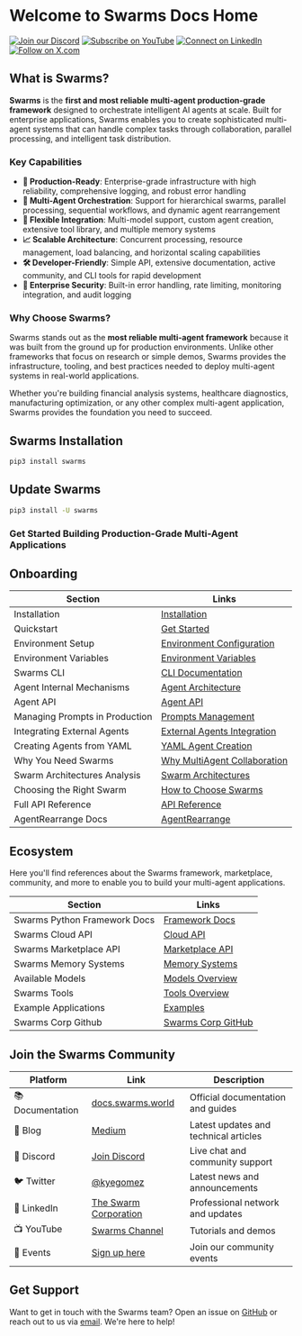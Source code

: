 # Welcome to Swarms Docs Home

[![Join our Discord](https://img.shields.io/badge/Discord-Join%20our%20server-5865F2?style=for-the-badge&logo=discord&logoColor=white)](https://discord.gg/EamjgSaEQf) [![Subscribe on YouTube](https://img.shields.io/badge/YouTube-Subscribe-red?style=for-the-badge&logo=youtube&logoColor=white)](https://www.youtube.com/@kyegomez3242) [![Connect on LinkedIn](https://img.shields.io/badge/LinkedIn-Connect-blue?style=for-the-badge&logo=linkedin&logoColor=white)](https://www.linkedin.com/in/kye-g-38759a207/) [![Follow on X.com](https://img.shields.io/badge/X.com-Follow-1DA1F2?style=for-the-badge&logo=x&logoColor=white)](https://x.com/swarms_corp)

## What is Swarms?

**Swarms** is the **first and most reliable multi-agent production-grade framework** designed to orchestrate intelligent AI agents at scale. Built for enterprise applications, Swarms enables you to create sophisticated multi-agent systems that can handle complex tasks through collaboration, parallel processing, and intelligent task distribution.

### Key Capabilities

- **🏢 Production-Ready**: Enterprise-grade infrastructure with high reliability, comprehensive logging, and robust error handling
- **🤖 Multi-Agent Orchestration**: Support for hierarchical swarms, parallel processing, sequential workflows, and dynamic agent rearrangement
- **🔄 Flexible Integration**: Multi-model support, custom agent creation, extensive tool library, and multiple memory systems
- **📈 Scalable Architecture**: Concurrent processing, resource management, load balancing, and horizontal scaling capabilities
- **🛠️ Developer-Friendly**: Simple API, extensive documentation, active community, and CLI tools for rapid development
- **🔐 Enterprise Security**: Built-in error handling, rate limiting, monitoring integration, and audit logging

### Why Choose Swarms?

Swarms stands out as the **most reliable multi-agent framework** because it was built from the ground up for production environments. Unlike other frameworks that focus on research or simple demos, Swarms provides the infrastructure, tooling, and best practices needed to deploy multi-agent systems in real-world applications.

Whether you're building financial analysis systems, healthcare diagnostics, manufacturing optimization, or any other complex multi-agent application, Swarms provides the foundation you need to succeed.

## Swarms Installation

```bash
pip3 install swarms
```

## Update Swarms


```bash
pip3 install -U swarms
```

### **Get Started Building Production-Grade Multi-Agent Applications**

## Onboarding

| Section              | Links                                                                                      |
|----------------------|--------------------------------------------------------------------------------------------|
| Installation    | [Installation](https://docs.swarms.world/en/latest/swarms/install/install/)                                                            |
| Quickstart | [Get Started](https://docs.swarms.world/en/latest/swarms/install/quickstart/)                                                 |
| Environment Setup | [Environment Configuration](https://docs.swarms.world/en/latest/swarms/install/workspace_manager/)                                                 |
| Environment Variables | [Environment Variables](https://docs.swarms.world/en/latest/swarms/install/env/)                                                 |
| Swarms CLI | [CLI Documentation](https://docs.swarms.world/en/latest/swarms/cli/main/)                                                 |
| Agent Internal Mechanisms | [Agent Architecture](https://docs.swarms.world/en/latest/swarms/framework/agents_explained/)                                                 |
| Agent API | [Agent API](https://docs.swarms.world/en/latest/swarms/structs/agent/)                                                 |
| Managing Prompts in Production | [Prompts Management](https://docs.swarms.world/en/latest/swarms/prompts/main/)                                                 |
| Integrating External Agents | [External Agents Integration](https://docs.swarms.world/en/latest/swarms/agents/external_party_agents/)                                                 |
| Creating Agents from YAML | [YAML Agent Creation](https://docs.swarms.world/en/latest/swarms/agents/create_agents_yaml/)                                                 |
| Why You Need Swarms | [Why MultiAgent Collaboration](https://docs.swarms.world/en/latest/swarms/concept/why/)                                                 |
| Swarm Architectures Analysis | [Swarm Architectures](https://docs.swarms.world/en/latest/swarms/concept/swarm_architectures/)                                                 |
| Choosing the Right Swarm | [How to Choose Swarms](https://docs.swarms.world/en/latest/swarms/concept/how_to_choose_swarms/)                                                 |
| Full API Reference | [API Reference](https://docs.swarms.world/en/latest/swarms/framework/reference/)                                                 |
| AgentRearrange Docs | [AgentRearrange](https://docs.swarms.world/en/latest/swarms/structs/agent_rearrange/)                                                 |


## Ecosystem

Here you'll find references about the Swarms framework, marketplace, community, and more to enable you to build your multi-agent applications.

| Section              | Links                                                                                      |
|----------------------|--------------------------------------------------------------------------------------------|
| Swarms Python Framework Docs     | [Framework Docs](https://docs.swarms.world/en/latest/swarms/install/install/)                                                            |
| Swarms Cloud API     | [Cloud API](https://docs.swarms.world/en/latest/swarms_cloud/swarms_api/)                                                            |
| Swarms Marketplace API     | [Marketplace API](https://docs.swarms.world/en/latest/swarms_platform/)                                                            |
| Swarms Memory Systems     | [Memory Systems](https://docs.swarms.world/en/latest/swarms_memory/)                                                            |
| Available Models     | [Models Overview](https://docs.swarms.world/en/latest/swarms/models/)                                                            |
| Swarms Tools     | [Tools Overview](https://docs.swarms.world/en/latest/swarms_tools/overview/)                                                            |
| Example Applications     | [Examples](https://docs.swarms.world/en/latest/swarms/examples)                                                            |
| Swarms Corp Github     | [Swarms Corp GitHub](https://github.com/The-Swarm-Corporation)                      |


## Join the Swarms Community

| Platform | Link | Description |
|----------|------|-------------|
| 📚 Documentation | [docs.swarms.world](https://docs.swarms.world) | Official documentation and guides |
| 📝 Blog | [Medium](https://medium.com/@kyeg) | Latest updates and technical articles |
| 💬 Discord | [Join Discord](https://discord.gg/EamjgSaEQf) | Live chat and community support |
| 🐦 Twitter | [@kyegomez](https://twitter.com/kyegomez) | Latest news and announcements |
| 👥 LinkedIn | [The Swarm Corporation](https://www.linkedin.com/company/the-swarm-corporation) | Professional network and updates |
| 📺 YouTube | [Swarms Channel](https://www.youtube.com/channel/UC9yXyitkbU_WSy7bd_41SqQ) | Tutorials and demos |
| 🎫 Events | [Sign up here](https://lu.ma/5p2jnc2v) | Join our community events |

## Get Support

Want to get in touch with the Swarms team? Open an issue on [GitHub](https://github.com/kyegomez/swarms/issues/new) or reach out to us via [email](mailto:kye@swarms.world). We're here to help!

